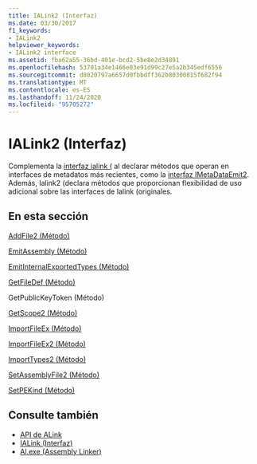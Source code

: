 ```yaml
---
title: IALink2 (Interfaz)
ms.date: 03/30/2017
f1_keywords:
- IALink2
helpviewer_keywords:
- IALink2 interface
ms.assetid: fba62a55-36bd-401e-bcd2-5be8e2d34891
ms.openlocfilehash: 53701a34e1466e03e91d99c27e5a2b345edf6556
ms.sourcegitcommit: d8020797a6657d0fbbdff362b80300815f682f94
ms.translationtype: MT
ms.contentlocale: es-ES
ms.lasthandoff: 11/24/2020
ms.locfileid: "95705272"
---
```

# <a name="ialink2-interface"></a>IALink2 (Interfaz)

Complementa la [interfaz ialink (](ialink-interface.md) al declarar métodos que operan en interfaces de metadatos más recientes, como la [interfaz IMetaDataEmit2](../metadata/imetadataemit2-interface.md). Además, Ialink2 (declara métodos que proporcionan flexibilidad de uso adicional sobre las interfaces de Ialink (originales.  
  
## <a name="in-this-section"></a>En esta sección  

 [AddFile2 (Método)](addfile2-method.md)  
  
 [EmitAssembly (Método)](emitassembly-method.md)  
  
 [EmitInternalExportedTypes (Método)](emitinternalexportedtypes-method.md)  
  
 [GetFileDef (Método)](getfiledef-method.md)  
  
 GetPublicKeyToken (Método)  
  
 [GetScope2 (Método)](getscope2-method.md)  
  
 [ImportFileEx (Método)](importfileex-method.md)  
  
 [ImportFileEx2 (Método)](importfileex2-method.md)  
  
 [ImportTypes2 (Método)](importtypes2-method.md)  
  
 [SetAssemblyFile2 (Método)](setassemblyfile2-method.md)  
  
 [SetPEKind (Método)](setpekind-method.md)  
  
## <a name="see-also"></a>Consulte también

- [API de ALink](index.md)
- [IALink (Interfaz)](ialink-interface.md)
- [Al.exe (Assembly Linker)](../../tools/al-exe-assembly-linker.md)
